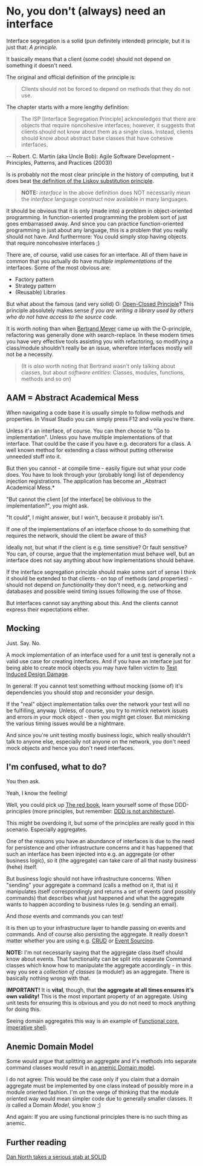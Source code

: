 # No, you don't (always) need an interface

Interface segregation is a solid (pun definitely intended) principle, but it is just that:
_A principle._

It basically means that a client (some code) should not depend on something it doesn't need.

The original and official definition of the principle is:

> Clients should not be forced to depend on methods
> that they do not use.

The chapter starts with a more lengthy definition:

> The ISP [Interface Segregation Principle] acknowledges that there are objects
> that require noncohesive interfaces; however, it
> suggests that clients should not know about them
> as a single class. Instead, clients should know
> about abstract base classes that have
> cohesive interfaces.

-- Robert. C. Martin (aka Uncle Bob): Agile Software Development - Principles, Patterns, and Practices (2003))

Is is probably not the most clear principle in the history
of computing, but it does beat [the definition of the Liskov substitution principle](https://en.wikipedia.org/wiki/Liskov_substitution_principle).

> **NOTE:** _interface_ in the above definition does NOT necessarily mean the _interface_ language construct now available in many languages.

It should be obvious that it is only (made into) a problem in object-oriented programming. In
function-oriented programming the problem sort of just goes embarrassed
away. And since you can practice
function-oriented programming in just about any
language, this is a problem that you really should
not have. And furthermore: You could simply stop having objects that
require noncohesive interfaces ;)

There are, of course, valid use cases for an interface. All of them
have in common that you actually do have _multiple implementations_
of the interfaces. Some of the most obvious are:

- Factory pattern
- Strategy pattern
- (Reusable) Libraries

But what about the famous (and very solid) O: [Open-Closed Principle](https://en.wikipedia.org/wiki/Open–closed_principle)? This principle absolutely makes sense _if
you are writing a library used by others who do not have access to the source
code._

It is worth noting than when [Bertrand Meyer](https://en.wikipedia.org/wiki/Bertrand_Meyer) came up with the O-principle, refactoring was generally done
with search-replace. In these modern times you have very
effective tools assisting you with refactoring, so modifying a class/module shouldn't really be an issue, wherefore interfaces mostly will not be
a necessity.

> (It is _also_ worth noting that Bertrand wasn't only talking about classes, but
about _software entities_: Classes, modules, functions, methods and so on)

## AAM = Abstract Academical Mess

When navigating a code base it is usually simple
to follow methods and properties. In Visual Studio you
can simply press F12 and voila you're there.

Unless it's an interface, of course. You can then
choose to "Go to implementation". Unless you
have multiple implementations of that interface.
That could be the case if you have e.g. decorators
for a class. A well known method for extending a class
without putting otherwise unneeded stuff into it.

But then you cannot - at compile time - easily figure
out what your code does. You have to look through
your (probably long) list of dependency injection
registrations. The application has become an _Abstract
Academical Mess.*

"But cannot the client [of the interface] be oblivious to the implementation?", you might ask.

"It could", I might answer, but I won't, because it probably isn't.

If one of the implementations of an interface choose to do something that requires the network, should the client be aware of this?

Ideally not, but what if the client is e.g. time sensitive?
Or fault sensitive? You can, of course, argue that the
implementation must behave well, but an interface does not
say anything about how implementations should behave.

If the interface segregation principle should make some sort of sense I think
it should be extended to that clients - on top of methods (and properties) - should not depend on _functionality_ they don't need, e.g. networking and databases
and possible weird timing issues following the use of those.

But interfaces cannot say anything about this. And the clients cannot
express their expectations either.

## Mocking

Just. Say. No.

A mock implementation of an interface used for a unit test is generally
not a valid use case for creating interfaces. And if you have an interface
just for being able to create mock objects you may have fallen
victim to [Test Induced Design Damage](https://dhh.dk/2014/test-induced-design-damage.html).

In general: If you cannot test something without mocking (some of) it's
dependencies you should stop and reconsider your design.

If the "real" object implementation talks over the network your
test will no be fulfilling, anyway. Unless, of course, you try to mimick network issues and errors in your mock object - then you might get closer. But mimicking
the various timing issues would be a nightmare.

And since you're unit testing mostly business logic, which
really shouldn't talk to anyone else, especially
not anyone on the network, you don't need mock objects
and hence you don't need interfaces.

## I'm confused, what to do?

You then ask.

Yeah, I know the feeling!

Well, you could pick up [The red book](https://www.amazon.com/Implementing-Domain-Driven-Design-Vaughn-Vernon/dp/0321834577), learn yourself some of those DDD-principles (more principles, but remember: [DDD is not architecture](https://bradirby.com/ddd-is-not-architecture/)).

This might be overdoing it, but some of the principles
are really good in this scenario. Especially
aggregates.

One of the reasons you have an abundance
of interfaces is due to the need for persistence and other
infrastructure concerns and it has happened
that such an interface has been injected into
e.g. an aggregate (or other business logic), so
it (the aggregate) can take care of all that nasty business (hehe) itself.

But business logic should not have infrastructure concerns. When "sending" your aggregate a command
(calls a method on it, that is) it manipulates itself correspondingly and returns
a set of events (and possibly commands) that describes what just happened and what
the aggregate wants to happen according to business rules (e.g. sending an
email).

And _those_ events and commands you can test!

It is then up to your infrastructure layer to handle passing on events and
commands. And of course also persisting the aggregate. It really doesn't
matter whether you are using e.g. [CRUD](https://en.wikipedia.org/wiki/Create,_read,_update_and_delete) or [Event Sourcing](https://www.event-sourcing.dev/what-is/).

**NOTE:** I'm not necessarily saying that the aggregate
class itself should know about events.
That functionality can be split into separate Command classes which know how
to manipulate the aggregate accordingly - in this way you see a _collection of classes_ (a module!) as an aggregate. There is basically nothing wrong with that.

**IMPORTANT!** It is **vital**, though, that
**the aggregate at all times ensures it's own validity!** This is the most
important property of an aggregate. Using unit tests for ensuring this
is obvious and you do not need to mock anything for doing this.

Seeing domain aggregates this way is an example of
[Functional core, imperative shell](https://www.javiercasas.com/articles/functional-programming-patterns-functional-core-imperative-shell).

## Anemic Domain Model

Some would argue that splitting
an aggregate and it's methods into separate
command classes would result in [an anemic Domain model](https://thedomaindrivendesign.io/anemic-model/).

I do not agree: This would be the case only if you
claim that a domain aggregate must be implemented by one class instead of possibly more in a module oriented fashion. I'm on the verge of thinking
that the module oriented way would mean simpler code
due to generally smaller classes. It _is_ called a Domain _Model_, you know ;)

And again: If you are using functional principles there is no such
thing as anemic.

## Further reading

[Dan North takes a serious stab at SOLID](https://dannorth.net/2021/03/16/cupid-the-back-story/#why-every-single-element-of-solid-is-wrong)
